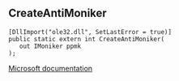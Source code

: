 ## CreateAntiMoniker

```
[DllImport("ole32.dll", SetLastError = true)]
public static extern int CreateAntiMoniker(
   out IMoniker ppmk
);
```

[Microsoft documentation](https://docs.microsoft.com/en-us/windows/win32/api/objbase/nf-objbase-createantimoniker)
